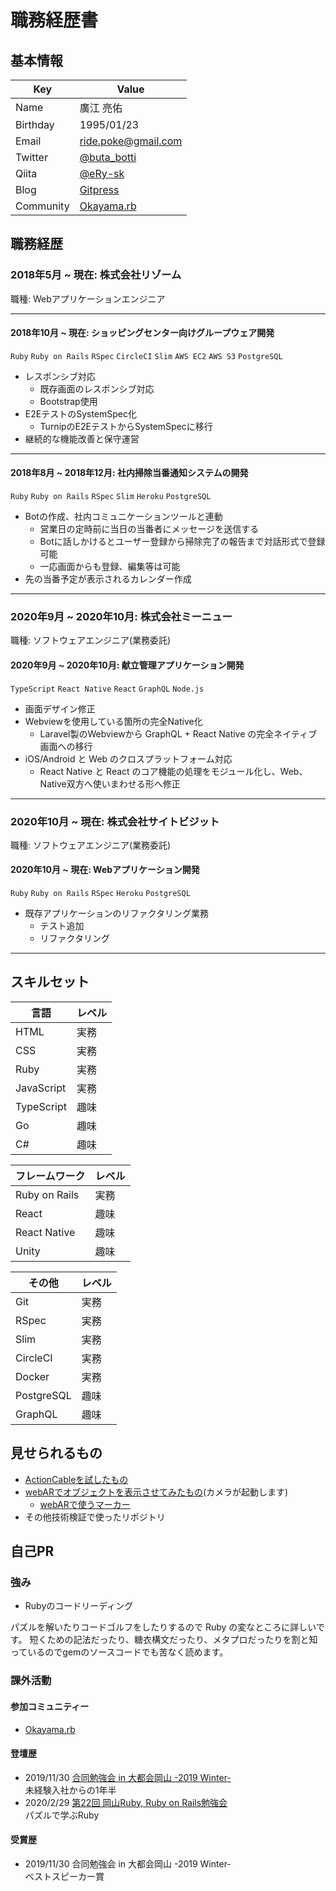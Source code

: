 # 職務経歴書

## 基本情報
|Key|Value|
|---|---|
|Name|廣江 亮佑|
|Birthday|1995/01/23|
|Email|ride.poke@gmail.com|
|Twitter|[@buta_botti](https://twitter.com/buta_botti)|
|Qiita|[@eRy-sk](https://qiita.com/eRy-sk)|
|Blog|[Gitpress](https://gitpress.io/@erysk/)|
|Community|[Okayama.rb](https://okaruby.connpass.com/)|

## 職務経歴

### 2018年5月 ~ 現在: 株式会社リゾーム

職種: Webアプリケーションエンジニア

---

#### 2018年10月 ~ 現在: ショッピングセンター向けグループウェア開発

`Ruby` `Ruby on Rails` `RSpec` `CircleCI` `Slim` `AWS EC2` `AWS S3` `PostgreSQL`

- レスポンシブ対応
  - 既存画面のレスポンシブ対応
  - Bootstrap使用
- E2EテストのSystemSpec化
  - TurnipのE2EテストからSystemSpecに移行
- 継続的な機能改善と保守運営

---

#### 2018年8月 ~ 2018年12月: 社内掃除当番通知システムの開発

`Ruby` `Ruby on Rails` `RSpec` `Slim` `Heroku` `PostgreSQL`

- Botの作成、社内コミュニケーションツールと連動
  - 営業日の定時前に当日の当番者にメッセージを送信する
  - Botに話しかけるとユーザー登録から掃除完了の報告まで対話形式で登録可能
  - 一応画面からも登録、編集等は可能
- 先の当番予定が表示されるカレンダー作成

---

### 2020年9月 ~ 2020年10月: 株式会社ミーニュー

職種: ソフトウェアエンジニア(業務委託)

#### 2020年9月 ~ 2020年10月: 献立管理アプリケーション開発

`TypeScript` `React Native` `React` `GraphQL` `Node.js`

- 画面デザイン修正
- Webviewを使用している箇所の完全Native化
  - Laravel製のWebviewから GraphQL + React Native の完全ネイティブ画面への移行
- iOS/Android と Web のクロスプラットフォーム対応
  - React Native と React のコア機能の処理をモジュール化し、Web、Native双方へ使いまわせる形へ修正

---

### 2020年10月 ~ 現在: 株式会社サイトビジット

職種: ソフトウェアエンジニア(業務委託)

#### 2020年10月 ~ 現在: Webアプリケーション開発

`Ruby` `Ruby on Rails` `RSpec` `Heroku` `PostgreSQL`

- 既存アプリケーションのリファクタリング業務
  - テスト追加
  - リファクタリング

---


## スキルセット

|言語|レベル|
|---|---|
|HTML|実務|
|CSS|実務|
|Ruby|実務|
|JavaScript|実務|
|TypeScript|趣味|
|Go|趣味|
|C#|趣味|

|フレームワーク|レベル|
|---|---|
|Ruby on Rails|実務|
|React|趣味|
|React Native|趣味|
|Unity|趣味|

|その他|レベル|
|---|---|
|Git|実務|
|RSpec|実務|
|Slim|実務|
|CircleCI|実務|
|Docker|実務|
|PostgreSQL|趣味|
|GraphQL|趣味|

## 見せられるもの

- [ActionCableを試したもの](https://github.com/erysk/chat_app)
- [webARでオブジェクトを表示させてみたもの](https://erysk.github.io/webar/)(カメラが起動します)
  - [webARで使うマーカー](https://jeromeetienne.github.io/AR.js/data/images/HIRO.jpg)
- その他技術検証で使ったリポジトリ

## 自己PR

### 強み

- Rubyのコードリーディング

パズルを解いたりコードゴルフをしたりするので Ruby の変なところに詳しいです。
短くための記法だったり、糖衣構文だったり、メタプロだったりを割と知っているのでgemのソースコードでも苦なく読めます。 

### 課外活動
#### 参加コミュニティー
- [Okayama.rb](https://okaruby.connpass.com/)
#### 登壇歴
- 2019/11/30 [合同勉強会 in 大都会岡山 -2019 Winter-](https://gbdaitokai.connpass.com/event/145272/)  
  未経験入社からの1年半
- 2020/2/29 [第22回 岡山Ruby, Ruby on Rails勉強会](https://okaruby.connpass.com/event/161062/)  
  パズルで学ぶRuby
#### 受賞歴
- 2019/11/30 合同勉強会 in 大都会岡山 -2019 Winter-  
  ベストスピーカー賞
